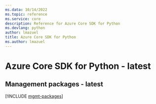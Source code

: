```yaml
---
ms.data: 10/14/2022
ms.topic: reference
ms.service: core
description: Reference for Azure Core SDK for Python
ms.devlang: python
author: lmazuel
title: Azure Core SDK for Python
ms.author: lmazuel
---
```

# Azure Core SDK for Python - latest

## Management packages - latest
[!INCLUDE [mgmt-packages](core-mgmt-index.md)]